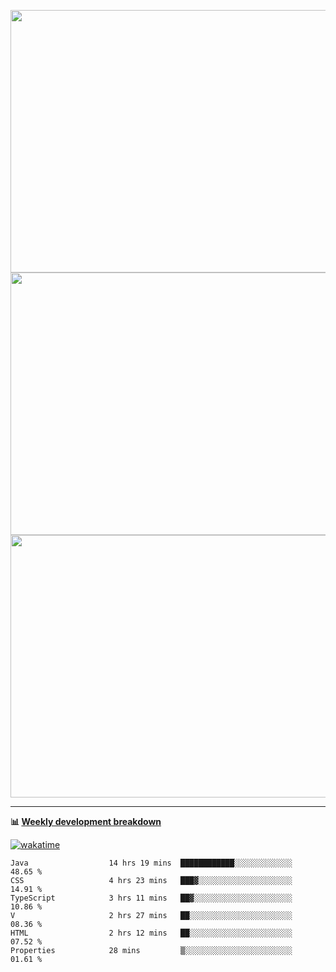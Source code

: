 <p float="left" align="middle"><img src="https://user-images.githubusercontent.com/56089155/195064669-12bd89bb-53c9-44b1-9fd8-993f93f585e1.png" width="600px" height="420px">
<img src="https://user-images.githubusercontent.com/56089155/195064706-c37aa3c8-f669-46c9-abba-1eadcbb910c5.png" width="600px" height="420px">
<img src="https://user-images.githubusercontent.com/56089155/195064753-0de674c7-4fc7-4831-a8a5-402e19cc77be.png" width="600px" height="420px"></p>

<hr />

**📊 [Weekly development breakdown](https://wakatime.com/@Ari24)**

[![wakatime](https://wakatime.com/badge/user/ca34c016-707f-4382-84cf-1823913a1423.svg)](https://wakatime.com/@ca34c016-707f-4382-84cf-1823913a1423)

<!--START_SECTION:waka-->

```text
Java                  14 hrs 19 mins  ████████████░░░░░░░░░░░░░   48.65 %
CSS                   4 hrs 23 mins   ███▓░░░░░░░░░░░░░░░░░░░░░   14.91 %
TypeScript            3 hrs 11 mins   ██▓░░░░░░░░░░░░░░░░░░░░░░   10.86 %
V                     2 hrs 27 mins   ██░░░░░░░░░░░░░░░░░░░░░░░   08.36 %
HTML                  2 hrs 12 mins   ██░░░░░░░░░░░░░░░░░░░░░░░   07.52 %
Properties            28 mins         ▒░░░░░░░░░░░░░░░░░░░░░░░░   01.61 %
```

<!--END_SECTION:waka-->
